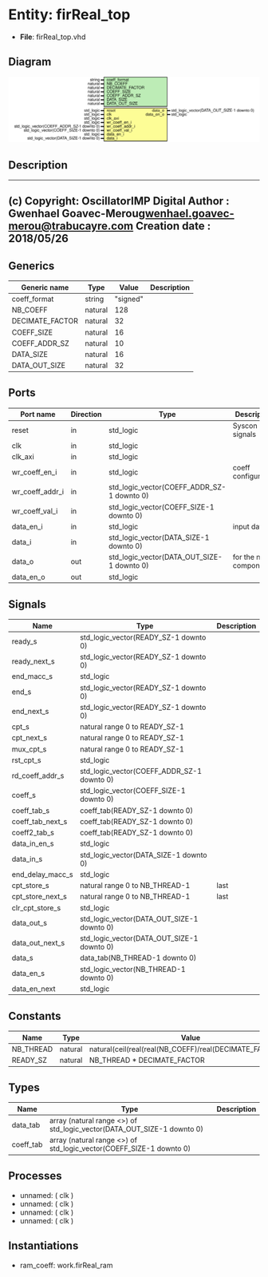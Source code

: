 # Entity: firReal_top

- **File**: firReal_top.vhd
## Diagram

![Diagram](firReal_top.svg "Diagram")
## Description

-------------------------------------------------------------------------
 (c) Copyright: OscillatorIMP Digital
 Author : Gwenhael Goavec-Merou<gwenhael.goavec-merou@trabucayre.com>
 Creation date : 2018/05/26
-------------------------------------------------------------------------
## Generics

| Generic name    | Type    | Value    | Description |
| --------------- | ------- | -------- | ----------- |
| coeff_format    | string  | "signed" |             |
| NB_COEFF        | natural | 128      |             |
| DECIMATE_FACTOR | natural | 32       |             |
| COEFF_SIZE      | natural | 16       |             |
| COEFF_ADDR_SZ   | natural | 10       |             |
| DATA_SIZE       | natural | 16       |             |
| DATA_OUT_SIZE   | natural | 32       |             |
## Ports

| Port name       | Direction | Type                                       | Description            |
| --------------- | --------- | ------------------------------------------ | ---------------------- |
| reset           | in        | std_logic                                  | Syscon signals         |
| clk             | in        | std_logic                                  |                        |
| clk_axi         | in        | std_logic                                  |                        |
| wr_coeff_en_i   | in        | std_logic                                  | coeff configuration    |
| wr_coeff_addr_i | in        | std_logic_vector(COEFF_ADDR_SZ-1 downto 0) |                        |
| wr_coeff_val_i  | in        | std_logic_vector(COEFF_SIZE-1 downto 0)    |                        |
| data_en_i       | in        | std_logic                                  | input data             |
| data_i          | in        | std_logic_vector(DATA_SIZE-1 downto 0)     |                        |
| data_o          | out       | std_logic_vector(DATA_OUT_SIZE-1 downto 0) | for the next component |
| data_en_o       | out       | std_logic                                  |                        |
## Signals

| Name              | Type                                       | Description |
| ----------------- | ------------------------------------------ | ----------- |
| ready_s           | std_logic_vector(READY_SZ-1 downto 0)      |             |
|  ready_next_s     | std_logic_vector(READY_SZ-1 downto 0)      |             |
| end_macc_s        | std_logic                                  |             |
| end_s             | std_logic_vector(READY_SZ-1 downto 0)      |             |
|  end_next_s       | std_logic_vector(READY_SZ-1 downto 0)      |             |
| cpt_s             | natural range 0 to READY_SZ-1              |             |
| cpt_next_s        | natural range 0 to READY_SZ-1              |             |
|  mux_cpt_s        | natural range 0 to READY_SZ-1              |             |
| rst_cpt_s         | std_logic                                  |             |
| rd_coeff_addr_s   | std_logic_vector(COEFF_ADDR_SZ-1 downto 0) |             |
| coeff_s           | std_logic_vector(COEFF_SIZE-1 downto 0)    |             |
| coeff_tab_s       | coeff_tab(READY_SZ-1 downto 0)             |             |
|  coeff_tab_next_s | coeff_tab(READY_SZ-1 downto 0)             |             |
| coeff2_tab_s      | coeff_tab(READY_SZ-1 downto 0)             |             |
| data_in_en_s      | std_logic                                  |             |
| data_in_s         | std_logic_vector(DATA_SIZE-1 downto 0)     |             |
| end_delay_macc_s  | std_logic                                  |             |
| cpt_store_s       | natural range 0 to NB_THREAD-1             |  last       |
|  cpt_store_next_s | natural range 0 to NB_THREAD-1             |  last       |
| clr_cpt_store_s   | std_logic                                  |             |
| data_out_s        | std_logic_vector(DATA_OUT_SIZE-1 downto 0) |             |
|  data_out_next_s  | std_logic_vector(DATA_OUT_SIZE-1 downto 0) |             |
| data_s            | data_tab(NB_THREAD-1 downto 0)             |             |
| data_en_s         | std_logic_vector(NB_THREAD-1 downto 0)     |             |
| data_en_next      | std_logic                                  |             |
## Constants

| Name      | Type    | Value                                                         | Description |
| --------- | ------- | ------------------------------------------------------------- | ----------- |
| NB_THREAD | natural |  			natural(ceil(real(real(NB_COEFF)/real(DECIMATE_FACTOR)))) |             |
| READY_SZ  | natural |  NB_THREAD * DECIMATE_FACTOR                                  |             |
## Types

| Name      | Type                                                                    | Description |
| --------- | ----------------------------------------------------------------------- | ----------- |
| data_tab  | array (natural range <>) of std_logic_vector(DATA_OUT_SIZE-1 downto 0)  |             |
| coeff_tab | array (natural range <>) of std_logic_vector(COEFF_SIZE-1 downto 0)     |             |
## Processes
- unnamed: ( clk )
- unnamed: ( clk )
- unnamed: ( clk )
- unnamed: ( clk )
## Instantiations

- ram_coeff: work.firReal_ram
